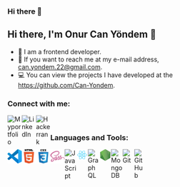 ### Hi there 👋

<!--

Here are some ideas to get you started:

- 🔭 I’m currently working on ...
- 🌱 I’m currently learning ...
- 👯 I’m looking to collaborate on ...
- 🤔 I’m looking for help with ...
- 💬 Ask me about ...
- 📫 How to reach me: ...
- 😄 Pronouns: ...
- ⚡ Fun fact: ...
-->

## Hi there, I'm Onur Can Yöndem 👋 

- 🔭 I am a frontend developer. 
- 💬 If you want to reach me at my e-mail address, can.yondem.22@gmail.com.
- 💻 You can view the projects I have developed at the https://github.com/Can-Yondem.

### Connect with me:

[<img align="left" alt="Myportfolio" width="32px" src="https://www.svgrepo.com/show/250632/www.svg" />][website]
[<img align="left" alt="LinkedIn" width="32px" src="https://www.svgrepo.com/show/75820/linkedin.svg" />][linkedin]
[<img align="left" alt="Hackerrank" width="32px" src="https://cdn.worldvectorlogo.com/logos/hackerrank.svg" />][hackerrank]

<br />

### Languages and Tools:

[<img align="left" alt="Visual Studio Code" width="32px" src="https://raw.githubusercontent.com/github/explore/80688e429a7d4ef2fca1e82350fe8e3517d3494d/topics/visual-studio-code/visual-studio-code.png" />][vscode]
[<img align="left" alt="HTML5" width="32px" src="https://raw.githubusercontent.com/github/explore/80688e429a7d4ef2fca1e82350fe8e3517d3494d/topics/html/html.png" />][html]
[<img align="left" alt="CSS3" width="32px" src="https://raw.githubusercontent.com/github/explore/80688e429a7d4ef2fca1e82350fe8e3517d3494d/topics/css/css.png" />][css]
[<img align="left" alt="Sass" width="32px" src="https://raw.githubusercontent.com/github/explore/80688e429a7d4ef2fca1e82350fe8e3517d3494d/topics/sass/sass.png" />][sass]
[<img align="left" alt="JavaScript" width="26px" src="https://www.svgrepo.com/show/349419/javascript.svg" />][js]
[<img align="left" alt="React" width="26px" src="https://raw.githubusercontent.com/github/explore/80688e429a7d4ef2fca1e82350fe8e3517d3494d/topics/react/react.png" />][react]
[<img align="left" alt="GraphQL" width="26px" src="https://www.svgrepo.com/show/353834/graphql.svg" />][graphql]
[<img align="left" alt="Node.js" width="26px" src="https://raw.githubusercontent.com/github/explore/80688e429a7d4ef2fca1e82350fe8e3517d3494d/topics/nodejs/nodejs.png" />][nodejs]
[<img align="left" alt="MongoDB" width="26px" src="https://www.svgrepo.com/show/331488/mongodb.svg" />][mongo]
[<img align="left" alt="Git" width="26px" src="https://www.svgrepo.com/show/373623/git.svg" />][git]
[<img align="left" alt="GitHub" width="26px" src="https://www.svgrepo.com/show/217753/github.svg" />][github]


[website]: https://portfolio-web-site-chi.vercel.app/en
[linkedin]: https://www.linkedin.com/in/onur-yondem/
[hackerrank]: https://www.hackerrank.com/can_yondem_22
[vscode]: https://code.visualstudio.com/
[html]: https://developer.mozilla.org/en-US/docs/Web/HTML?retiredLocale=tr
[css]: https://developer.mozilla.org/en-US/docs/Web/CSS?retiredLocale=tr
[sass]: https://sass-lang.com/
[js]: https://www.javascript.com/
[react]: https://tr.reactjs.org/
[graphql]: https://graphql.org/
[nodejs]: https://nodejs.org/en/
[mongo]: https://www.mongodb.com/
[git]: https://git-scm.com/
[github]: https://github.com/


